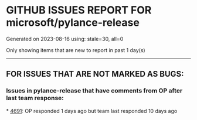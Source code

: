
# GITHUB ISSUES REPORT FOR microsoft/pylance-release


Generated on 2023-08-16 using: stale=30, all=0


Only showing items that are new to report in past 1 day(s)


---

## FOR ISSUES THAT ARE NOT MARKED AS BUGS:


### Issues in pylance-release that have comments from OP after last team response:


\* [4691](https://github.com/microsoft/pylance-release/issues/4691 "Support for declaring classes in try/except"): OP responded 1 days ago but team last responded 10 days ago
